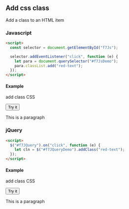 ## Add css class

Add a class to an HTML item

### Javascript

```html
<script>
  const selector = document.getElementById("f7Js");

  selector.addEventListener("click", function (e) {
    let para = document.querySelector("#f7JsDemo");
    para.classList.add("red-text");
  });
</script>
```

#### Example

add class CSS

<button id="f7Js">Try it</button>

<p id="f7JsDemo">This is a paragraph</p>

### jQuery

```html
<script>
  $("#f7JQuery").on("click", function (e) {
    let cln = $("#f7JQueryDemo").addClass("red-text");
  });
</script>
```

#### Example

add class CSS

<button id="f7JQuery">Try it</button>

<p id="f7JQueryDemo">This is a paragraph</p>
